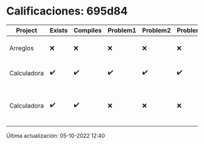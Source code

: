 # Calificaciones: 695d84
|Project|Exists|Compiles|Problem1|Problem2|Problem3|Extra|CommitHash|CommitDate|CheckDate|Comments|DueDate|Grade|
|-|-|-|-|-|-|-|-|-|-|-|-|-|
|Arreglos|❌|❌|❌|❌|❌|❌|NA|NA|05-10-2022 12:40:54|No se encontró el archivo en PracticasCompuI/Arreglos/Arreglos.cpp|05-10-2020 21:00:00|5|
|Calculadora|✔️|✔️|✔️|✔️|✔️|❌|59576d555afb8aa43f4f515da2b02d5c7c430979|28-09-2022 21:01:59|28-09-2022 21:02:32|No sale con código diferente de cero con división entre cero|28-09-2022 21:00:00|10.0|
|Calculadora|✔️|✔️|❌|❌|❌|❌|80d88a6cea415f58e7c4263169dea62bbd4e8bbc|28-09-2022 19:33:36|28-09-2022 20:01:29|Revisa la operación suma-No implementaste operaciones con números flotantes-Revisa la operación división-No sale con código diferente de cero con división entre cero|28-09-2022 21:00:00|6.0|

Última actualización: 05-10-2022 12:40